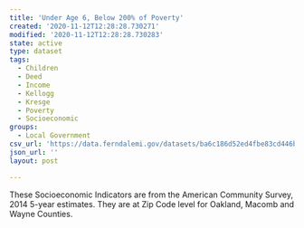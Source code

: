 ```yaml
---
title: 'Under Age 6, Below 200% of Poverty'
created: '2020-11-12T12:28:28.730271'
modified: '2020-11-12T12:28:28.730283'
state: active
type: dataset
tags:
  - Children
  - Deed
  - Income
  - Kellogg
  - Kresge
  - Poverty
  - Socioeconomic
groups:
  - Local Government
csv_url: 'https://data.ferndalemi.gov/datasets/ba6c186d52ed4fbe83cd446b4e1bff70_6.csv'
json_url: ''
layout: post

---
```

These Socioeconomic Indicators are from the American Community Survey, 2014 5-year estimates. They are at Zip Code level for Oakland, Macomb and Wayne Counties. 
